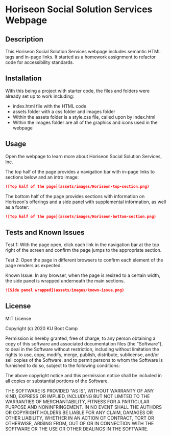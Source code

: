 # Horiseon Social Solution Services Webpage

## Description
This Horiseon Social Solution Services webpage includes semantic HTML tags and in-page links. It started as a homework assignment to refactor code for accessibility standards.

## Installation

With this being a project with starter code, the files and folders were already set up to work including:
* index.html file with the HTML code
* assets folder with a css folder and images folder
* Within the assets folder is a style.css file, called upon by index.html
* Within the images folder are all of the graphics and icons used in the webpage

## Usage 

Open the webpage to learn more about Horiseon Social Solution Services, Inc.

The top half of the page provides a navigation bar with in-page links to sections below and an intro image:
```md
![Top half of the page](assets/images/Horiseon-top-section.png)
```

The bottom half of the page provides sections with information on Horiseon's offerings and a side panel with supplemental information, as well as a footer:
```md
![Top half of the page](assets/images/Horiseon-bottom-section.png)
```

## Tests and Known Issues

Test 1:
With the page open, click each link in the navigation bar at the top right of the screen and confirm the page jumps to the appropriate section.

Test 2:
Open the page in different browsers to confirm each element of the page renders as expected.

Known Issue:
In any browser, when the page is resized to a certain width, the side panel is wrapped underneath the main sections.
```md
![Side panel wrapped](assets/images/known-issue.png)
```

## License

MIT License

Copyright (c) 2020 KU Boot Camp

Permission is hereby granted, free of charge, to any person obtaining a copy
of this software and associated documentation files (the "Software"), to deal
in the Software without restriction, including without limitation the rights
to use, copy, modify, merge, publish, distribute, sublicense, and/or sell
copies of the Software, and to permit persons to whom the Software is
furnished to do so, subject to the following conditions:

The above copyright notice and this permission notice shall be included in all
copies or substantial portions of the Software.

THE SOFTWARE IS PROVIDED "AS IS", WITHOUT WARRANTY OF ANY KIND, EXPRESS OR
IMPLIED, INCLUDING BUT NOT LIMITED TO THE WARRANTIES OF MERCHANTABILITY,
FITNESS FOR A PARTICULAR PURPOSE AND NONINFRINGEMENT. IN NO EVENT SHALL THE
AUTHORS OR COPYRIGHT HOLDERS BE LIABLE FOR ANY CLAIM, DAMAGES OR OTHER
LIABILITY, WHETHER IN AN ACTION OF CONTRACT, TORT OR OTHERWISE, ARISING FROM,
OUT OF OR IN CONNECTION WITH THE SOFTWARE OR THE USE OR OTHER DEALINGS IN THE
SOFTWARE.
